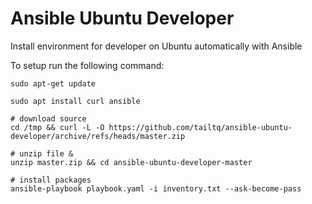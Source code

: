 # Ansible Ubuntu Developer

Install environment for developer on Ubuntu automatically with Ansible

To setup run the following command:

```shell
sudo apt-get update

sudo apt install curl ansible

# download source
cd /tmp && curl -L -O https://github.com/tailtq/ansible-ubuntu-developer/archive/refs/heads/master.zip

# unzip file & 
unzip master.zip && cd ansible-ubuntu-developer-master

# install packages
ansible-playbook playbook.yaml -i inventory.txt --ask-become-pass
```



